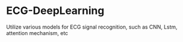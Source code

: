 # ECG-DeepLearning
 Utilize various models for ECG signal recognition, such as CNN, Lstm, attention mechanism, etc
